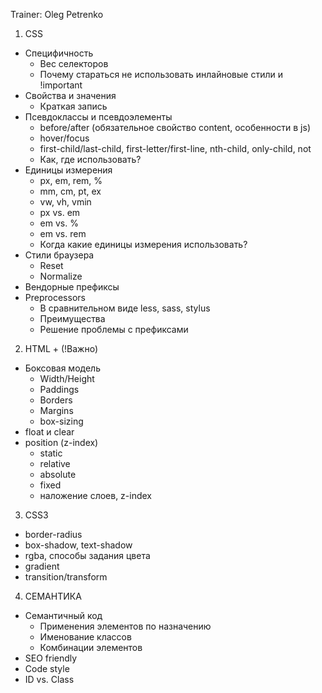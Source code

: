 Trainer: Oleg Petrenko
 
1. CSS
  - Специфичность
    - Вес селекторов
    - Почему стараться не использовать инлайновые стили и !important
  - Свойства и значения
    - Краткая запись
  - Псевдоклассы и псевдоэлементы
    - before/after (обязательное свойство content, особенности в js)
    - hover/focus
    - first-child/last-child, first-letter/first-line, nth-child, only-child, not
    - Как, где использовать?
  - Единицы измерения
    - px, em, rem, %
    - mm, cm, pt, ex
    - vw, vh, vmin
    - px vs. em
    - em vs. %
    - em vs. rem
    - Когда какие единицы измерения использовать?
  - Стили браузера
    - Reset
    - Normalize
  - Вендорные префиксы
  - Preprocessors
    - В сравнительном виде less, sass, stylus
    - Преимущества
    - Решение проблемы с префиксами
2. HTML + (!Важно)
  - Боксовая модель
    - Width/Height
    - Paddings
    - Borders
    - Margins
    - box-sizing
  - float и clear
  - position (z-index)
    - static
    - relative
    - absolute
    - fixed
    - наложение слоев, z-index
3. CSS3
  - border-radius
  - box-shadow, text-shadow
  - rgba, способы задания цвета
  - gradient
  - transition/transform
4. СЕМАНТИКА
  - Семантичный код
    - Применения элементов по назначению
    - Именование классов
    - Комбинации элементов
  - SEO friendly 
  - Сode style
  - ID vs. Class
